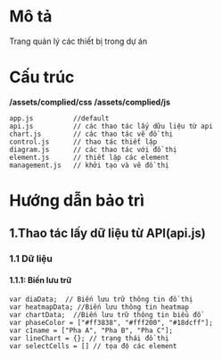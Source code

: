 # Mô tả

Trang quản lý các thiết bị trong dự án

# Cấu trúc
**/assets/complied/css**
**/assets/complied/js**

```
app.js          //default
api.js          // các thao tác lấy dữu liệu từ api
chart.js        // các thao tác vẽ đồ thị
control.js      // thao tác thiết lập 
diagram.js      // các thao tác với đồ thị
element.js      // thiết lập các element
management.js   // khởi tạo và vẽ đồ thị
```

# Hướng dẫn bảo trì
## 1.Thao tác lấy dữ liệu từ API(api.js)
### 1.1 Dữ liệu
#### 1.1.1: Biến lưu trữ 

```
var diaData;  // Biến lưu trữ thông tin đồ thị
var heatmapData; //Biến lưu thông tin heatmap
var chartData;  //Biến lưu trữ thông tin biểu đồ
var phaseColor = ["#ff3838", "#fff200", "#18dcff"];
var c1name = ["Pha A", "Pha B", "Pha C"];
var lineChart = {}; // trạng thái đồ thị
var selectCells = [] // tọa độ các element
```